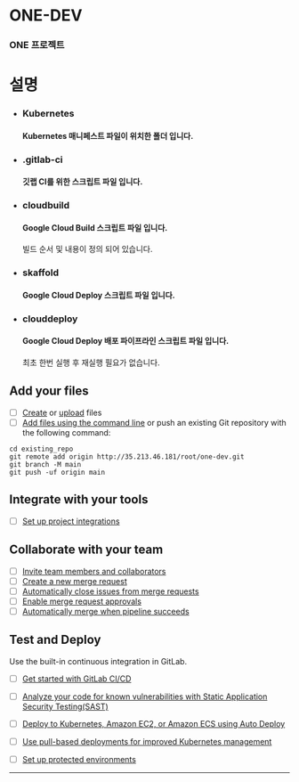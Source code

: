 # ONE-DEV
### ONE 프로젝트


# 설명
- ### **Kubernetes**
    #### Kubernetes 매니페스트 파일이 위치한 폴더 입니다.

- ### **.gitlab-ci**
    #### 깃랩 CI를 위한 스크립트 파일 입니다.
- ### **cloudbuild**
    #### Google Cloud Build 스크립트 파일 입니다.
   빌드 순서 및 내용이 정의 되어 있습니다.
- ### **skaffold**
    #### Google Cloud Deploy 스크립트 파일 입니다.
- ### **clouddeploy**
    #### Google Cloud Deploy 배포 파이프라인 스크립트 파일 입니다.
    최초 한번 실행 후 재실행 필요가 없습니다.

## Add your files

- [ ] [Create](https://docs.gitlab.com/ee/user/project/repository/web_editor.html#create-a-file) or [upload](https://docs.gitlab.com/ee/user/project/repository/web_editor.html#upload-a-file) files
- [ ] [Add files using the command line](https://docs.gitlab.com/ee/gitlab-basics/add-file.html#add-a-file-using-the-command-line) or push an existing Git repository with the following command:

```
cd existing_repo
git remote add origin http://35.213.46.181/root/one-dev.git
git branch -M main
git push -uf origin main
```

## Integrate with your tools

- [ ] [Set up project integrations](http://35.213.46.181/root/one-dev/-/settings/integrations)

## Collaborate with your team

- [ ] [Invite team members and collaborators](https://docs.gitlab.com/ee/user/project/members/)
- [ ] [Create a new merge request](https://docs.gitlab.com/ee/user/project/merge_requests/creating_merge_requests.html)
- [ ] [Automatically close issues from merge requests](https://docs.gitlab.com/ee/user/project/issues/managing_issues.html#closing-issues-automatically)
- [ ] [Enable merge request approvals](https://docs.gitlab.com/ee/user/project/merge_requests/approvals/)
- [ ] [Automatically merge when pipeline succeeds](https://docs.gitlab.com/ee/user/project/merge_requests/merge_when_pipeline_succeeds.html)

## Test and Deploy

Use the built-in continuous integration in GitLab.

- [ ] [Get started with GitLab CI/CD](https://docs.gitlab.com/ee/ci/quick_start/index.html)
- [ ] [Analyze your code for known vulnerabilities with Static Application Security Testing(SAST)](https://docs.gitlab.com/ee/user/application_security/sast/)
- [ ] [Deploy to Kubernetes, Amazon EC2, or Amazon ECS using Auto Deploy](https://docs.gitlab.com/ee/topics/autodevops/requirements.html)
- [ ] [Use pull-based deployments for improved Kubernetes management](https://docs.gitlab.com/ee/user/clusters/agent/)
- [ ] [Set up protected environments](https://docs.gitlab.com/ee/ci/environments/protected_environments.html)



***

